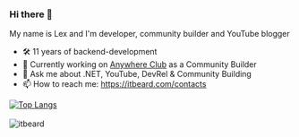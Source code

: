 ### Hi there 👋 
My name is Lex and I'm developer, community builder and YouTube blogger 

- 🛠 11 years of backend-development
- 🔭 Currently working on [Anywhere Club](https://aw.club) as a Community Builder
- 💬 Ask me about .NET, YouTube, DevRel & Community Building
- 📫 How to reach me: https://itbeard.com/contacts

[![Top Langs](https://github-readme-stats.vercel.app/api/top-langs/?username=itbeard&hide=html&layout=compact)](https://github.com/itbeard)
<br/><br/>
<img align="left" src="https://komarev.com/ghpvc/?username=it-beard&label=Profile%20Views%20&color=AC1F21&style=flat-square" alt="itbeard" />
